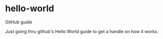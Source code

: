 # hello-world
GitHub guide

Just going thru github's Hello World guide to get a handle on how it works.
